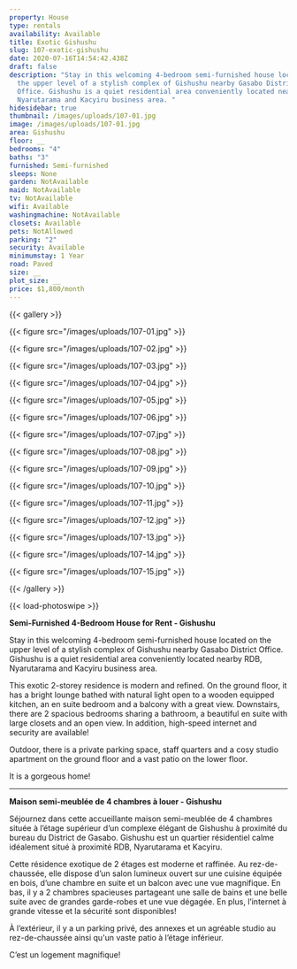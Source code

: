 ```yaml
---
property: House
type: rentals
availability: Available
title: Exotic Gishushu
slug: 107-exotic-gishushu
date: 2020-07-16T14:54:42.438Z
draft: false
description: "Stay in this welcoming 4-bedroom semi-furnished house located on
  the upper level of a stylish complex of Gishushu nearby Gasabo District
  Office. Gishushu is a quiet residential area conveniently located nearby RDB,
  Nyarutarama and Kacyiru business area. "
hidesidebar: true
thumbnail: /images/uploads/107-01.jpg
image: /images/uploads/107-01.jpg
area: Gishushu
floor: __
bedrooms: "4"
baths: "3"
furnished: Semi-furnished
sleeps: None
garden: NotAvailable
maid: NotAvailable
tv: NotAvailable
wifi: Available
washingmachine: NotAvailable
closets: Available
pets: NotAllowed
parking: "2"
security: Available
minimumstay: 1 Year
road: Paved
size: __
plot_size: __
price: $1,800/month
---
```

{{< gallery >}}

{{< figure src="/images/uploads/107-01.jpg" >}}

{{< figure src="/images/uploads/107-02.jpg" >}}

{{< figure src="/images/uploads/107-03.jpg" >}}

{{< figure src="/images/uploads/107-04.jpg" >}}

{{< figure src="/images/uploads/107-05.jpg" >}}

{{< figure src="/images/uploads/107-06.jpg" >}}

{{< figure src="/images/uploads/107-07.jpg" >}}

{{< figure src="/images/uploads/107-08.jpg" >}}

{{< figure src="/images/uploads/107-09.jpg" >}}

{{< figure src="/images/uploads/107-10.jpg" >}}

{{< figure src="/images/uploads/107-11.jpg" >}}

{{< figure src="/images/uploads/107-12.jpg" >}}

{{< figure src="/images/uploads/107-13.jpg" >}}

{{< figure src="/images/uploads/107-14.jpg" >}}

{{< figure src="/images/uploads/107-15.jpg" >}}

{{< /gallery >}}

{{< load-photoswipe >}}

**Semi-Furnished 4-Bedroom House for Rent - Gishushu**

Stay in this welcoming 4-bedroom semi-furnished house located on the upper level of a stylish complex of Gishushu nearby Gasabo District Office. Gishushu is a quiet residential area conveniently located nearby RDB, Nyarutarama and Kacyiru business area.

This exotic 2-storey residence is modern and refined. On the ground floor, it has a bright lounge bathed with natural light open to a wooden equipped kitchen, an en suite bedroom and a balcony with a great view. Downstairs, there are 2 spacious[](<>) bedrooms sharing a bathroom, a beautiful en suite with large closets and an open view. In addition, high-speed internet and security are available!

Outdoor, there is a private parking space, staff quarters and a cosy studio apartment on the ground floor and a vast patio on the lower floor.

It is a gorgeous home!

- - -

**Maison semi-meublée de 4 chambres à louer - Gishushu**

Séjournez dans cette accueillante maison semi-meublée de 4 chambres située à l’étage supérieur d’un complexe élégant de Gishushu à proximité du bureau du District de Gasabo. Gishushu est un quartier résidentiel calme idéalement situé à proximité RDB, Nyarutarama et Kacyiru.

Cette résidence exotique de 2 étages est moderne et raffinée. Au rez-de-chaussée, elle dispose d’un salon lumineux ouvert sur une cuisine équipée en bois, d’une chambre en suite et un balcon avec une vue magnifique. En bas, il y a 2 chambres spacieuses partageant une salle de bains et une belle suite avec de grandes garde-robes et une vue dégagée. En plus, l’internet à grande vitesse et la sécurité sont disponibles!

À l’extérieur, il y a un parking privé, des annexes et un agréable studio au rez-de-chaussée ainsi qu'un vaste patio à l’étage inférieur.

C’est un logement magnifique!